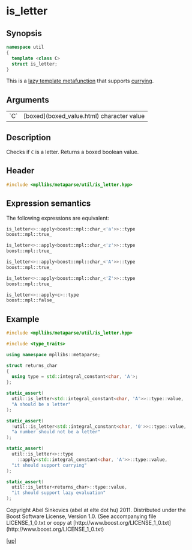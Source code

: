 # is_letter

## Synopsis

```cpp
namespace util
{
  template <class C>
  struct is_letter;
}
```

This is a [lazy template metafunction](lazy_metafunction.html) that supports
[currying](currying.html).

## Arguments

<table cellpadding='0' cellspacing='0'>
  <tr>
    <td>`C`</td>
    <td>[boxed](boxed_value.html) character value</td>
  </tr>
</table>

## Description

Checks if `C` is a letter. Returns a boxed boolean value.

## Header

```cpp
#include <mpllibs/metaparse/util/is_letter.hpp>
```

## Expression semantics

The following expressions are equivalent:

```cpp
is_letter<>::apply<boost::mpl::char_<'a'>>::type
boost::mpl::true_
```

```cpp
is_letter<>::apply<boost::mpl::char_<'z'>>::type
boost::mpl::true_
```

```cpp
is_letter<>::apply<boost::mpl::char_<'A'>>::type
boost::mpl::true_
```

```cpp
is_letter<>::apply<boost::mpl::char_<'Z'>>::type
boost::mpl::true_
```

```cpp
is_letter<>::apply<c>::type
boost::mpl::false_
```

## Example

```cpp
#include <mpllibs/metaparse/util/is_letter.hpp>

#include <type_traits>

using namespace mpllibs::metaparse;

struct returns_char
{
  using type = std::integral_constant<char, 'A'>;
};

static_assert(
  util::is_letter<std::integral_constant<char, 'A'>>::type::value,
  "A should be a letter"
);

static_assert(
  !util::is_letter<std::integral_constant<char, '0'>>::type::value,
  "a number should not be a letter"
);

static_assert(
  util::is_letter<>::type
    ::apply<std::integral_constant<char, 'A'>>::type::value,
  "it should support currying"
);

static_assert(
  util::is_letter<returns_char>::type::value,
  "it should support lazy evaluation"
);
```

<p class="copyright">
Copyright Abel Sinkovics (abel at elte dot hu) 2011.
Distributed under the Boost Software License, Version 1.0.
(See accompanying file LICENSE_1_0.txt or copy at
[http://www.boost.org/LICENSE_1_0.txt](http://www.boost.org/LICENSE_1_0.txt)
</p>

[[up]](reference.html)

